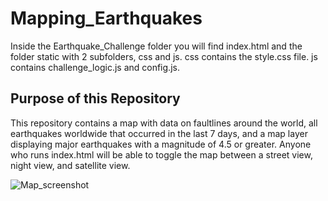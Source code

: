 # Mapping_Earthquakes
Inside the Earthquake_Challenge folder you will find index.html and the folder static with 2 subfolders, css and js. css contains the style.css file. js contains challenge_logic.js and config.js.

## Purpose of this Repository
This repository contains a map with data on faultlines around the world, all earthquakes worldwide that occurred in the last 7 days, and a map layer displaying major earthquakes with a magnitude of 4.5 or greater. Anyone who runs index.html will be able to toggle the map between a street view, night view, and satellite view. 

![Map_screenshot](https://user-images.githubusercontent.com/106618404/190733883-4326ede0-d78c-4c22-bc0e-22a355fb1dd1.PNG)

